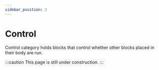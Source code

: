 ```yaml
---
sidebar_position: 3
---
```

# Control
Control category holds blocks that control whether other blocks placed in their body are run.

:::caution
This page is still under construction.
:::
